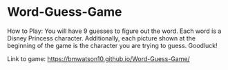 # Word-Guess-Game

How to Play: You will have 9 guesses to figure out the word. Each word is a Disney Princess character. Additionally, each picture shown at the beginning of the game is the character you are trying to guess. Goodluck!

Link to game: https://bmwatson10.github.io/Word-Guess-Game/
